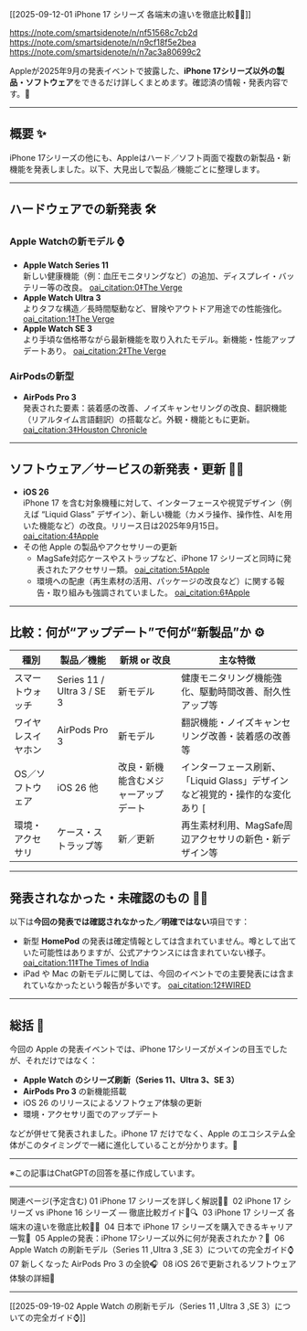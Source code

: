 [[2025-09-12-01 iPhone 17 シリーズ 各端末の違いを徹底比較📱🔎]]

https://note.com/smartsidenote/n/nf51568c7cb2d
https://note.com/smartsidenote/n/n9cf18f5e2bea
https://note.com/smartsidenote/n/n7ac3a80699c2


Appleが2025年9月の発表イベントで披露した、**iPhone 17シリーズ以外の製品・ソフトウェア**をできるだけ詳しくまとめます。確認済の情報・発表内容です。🙌

---

## 概要 ✨

iPhone 17シリーズの他にも、Appleはハード／ソフト両面で複数の新製品・新機能を発表しました。以下、大見出しで製品／機能ごとに整理します。

---

## ハードウェアでの新発表 🛠️

### Apple Watchの新モデル ⌚️

- **Apple Watch Series 11**  
  新しい健康機能（例：血圧モニタリングなど）の追加、ディスプレイ・バッテリー等の改良。  [oai_citation:0‡The Verge](https://www.theverge.com/tech/773089/apple-watch-se-3-series-11-ultra-3-preorder-buy-price-release-date?utm_source=chatgpt.com)  
- **Apple Watch Ultra 3**  
  よりタフな構造／長時間駆動など、冒険やアウトドア用途での性能強化。  [oai_citation:1‡The Verge](https://www.theverge.com/tech/773089/apple-watch-se-3-series-11-ultra-3-preorder-buy-price-release-date?utm_source=chatgpt.com)  
- **Apple Watch SE 3**  
  より手頃な価格帯ながら最新機能を取り入れたモデル。新機能・性能アップデートあり。  [oai_citation:2‡The Verge](https://www.theverge.com/tech/773089/apple-watch-se-3-series-11-ultra-3-preorder-buy-price-release-date?utm_source=chatgpt.com)  

### AirPodsの新型

- **AirPods Pro 3**  
  発表された要素：装着感の改善、ノイズキャンセリングの改良、翻訳機能（リアルタイム言語翻訳）の搭載など。外観・機能ともに更新。  [oai_citation:3‡Houston Chronicle](https://www.houstonchronicle.com/news/houston-texas/trending/article/apple-iphone-air-21040483.php?utm_source=chatgpt.com)  

---

## ソフトウェア／サービスの新発表・更新 📱💡

- **iOS 26**  
  iPhone 17 を含む対象機種に対して、インターフェースや視覚デザイン（例えば “Liquid Glass” デザイン）、新しい機能（カメラ操作、操作性、AIを用いた機能など）の改良。リリース日は2025年9月15日。  [oai_citation:4‡Apple](https://www.apple.com/newsroom/2025/09/apple-debuts-iphone-17/?utm_source=chatgpt.com)  
- その他 Apple の製品やアクセサリーの更新  
  - MagSafe対応ケースやストラップなど、iPhone 17 シリーズと同時に発表されたアクセサリー類。  [oai_citation:5‡Apple](https://www.apple.com/newsroom/2025/09/apple-debuts-iphone-17/?utm_source=chatgpt.com)  
  - 環境への配慮（再生素材の活用、パッケージの改良など）に関する報告・取り組みも強調されていました。  [oai_citation:6‡Apple](https://www.apple.com/newsroom/2025/09/introducing-iphone-air-a-powerful-new-iphone-with-a-breakthrough-design/?utm_source=chatgpt.com)  

---

## 比較：何が“アップデート”で何が“新製品”か ⚙️

| 種別        | 製品／機能                      | 新規 or 改良           | 主な特徴                                           |
| --------- | -------------------------- | ------------------ | ---------------------------------------------- |
| スマートウォッチ  | Series 11 / Ultra 3 / SE 3 | 新モデル               | 健康モニタリング機能強化、駆動時間改善、耐久性アップ等                    |
| ワイヤレスイヤホン | AirPods Pro 3              | 新モデル               | 翻訳機能・ノイズキャンセリング改善・装着感の改善等                      |
| OS／ソフトウェア | iOS 26 他                   | 改良・新機能含むメジャーアップデート | インターフェース刷新、「Liquid Glass」デザインなど視覚的・操作的な変化あり  [ |
| 環境・アクセサリ  | ケース・ストラップ等                 | 新／更新               | 再生素材利用、MagSafe周辺アクセサリの新色・新デザイン等                |

---

## 発表されなかった・未確認のもの 🕵️‍♀️

以下は**今回の発表では確認されなかった／明確ではない**項目です：

- 新型 **HomePod** の発表は確定情報としては含まれていません。噂として出ていた可能性はありますが、公式アナウンスには含まれていない様子。  [oai_citation:11‡The Times of India](https://timesofindia.indiatimes.com/technology/tech-news/apple-awe-dropping-event-airpods-pro-3-apple-watch-series-11-apple-watch-ultra-3-and-everything-else-apple-may-launch-beyond-iphone-17/articleshow/123777944.cms?utm_source=chatgpt.com)  
- iPad や Mac の新モデルに関しては、今回のイベントでの主要発表には含まれていなかったという報告が多いです。  [oai_citation:12‡WIRED](https://www.wired.com/story/everything-apple-announced-iphone-air-iphone-17-apple-watches-airpods-pro-3/?utm_source=chatgpt.com)  

---

## 総括 🏁

今回の Apple の発表イベントでは、iPhone 17シリーズがメインの目玉でしたが、それだけではなく：

- **Apple Watch のシリーズ刷新（Series 11、Ultra 3、SE 3）**  
- **AirPods Pro 3** の新機能搭載  
- iOS 26 のリリースによるソフトウェア体験の更新  
- 環境・アクセサリ面でのアップデート  

などが併せて発表されました。iPhone 17 だけでなく、Apple のエコシステム全体がこのタイミングで一緒に進化していることが分かります。🎯

---

※この記事はChatGPTの回答を基に作成しています。  

---

関連ページ(予定含む)
01 iPhone 17 シリーズを詳しく解説📱✨ 
02 iPhone 17 シリーズ vs iPhone 16 シリーズ — 徹底比較ガイド📱🔍 
03 iPhone 17 シリーズ 各端末の違いを徹底比較📱🔎 
04 日本で iPhone 17 シリーズを購入できるキャリア一覧📱 
05 Appleの発表：iPhone 17シリーズ以外に何が発表されたか？🎉 
06 Apple Watch の刷新モデル（Series 11 ,Ultra 3 ,SE 3）についての完全ガイド⌚️ 
07 新しくなった AirPods Pro 3 の全貌🎧 
08 iOS 26で更新されるソフトウェア体験の詳細🚀

---



[[2025-09-19-02 Apple Watch の刷新モデル（Series 11 ,Ultra 3 ,SE 3）についての完全ガイド⌚️]]
